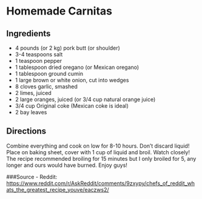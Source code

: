 # Homemade Carnitas

## Ingredients

* 4 pounds (or 2 kg) pork butt (or shoulder)
* 3-4 teaspoons salt
* 1 teaspoon pepper
* 1 tablespoon dried oregano (or Mexican oregano)
* 1 tablespoon ground cumin
* 1 large brown or white onion, cut into wedges
* 8 cloves garlic, smashed
* 2 limes, juiced
* 2 large oranges, juiced (or 3/4 cup natural orange juice)
* 3/4 cup Original coke (Mexican coke is ideal)
* 2 bay leaves

## Directions
Combine everything and cook on low for 8-10 hours. Don’t discard liquid!
Place on baking sheet, cover with 1 cup of liquid and broil. Watch closely!
The recipe recommended broiling for 15 minutes but I only broiled for 5, any longer and ours would have burned. Enjoy guys!

###Source - Reddit:  https://www.reddit.com/r/AskReddit/comments/9zxypy/chefs_of_reddit_whats_the_greatest_recipe_youve/eaczws2/

